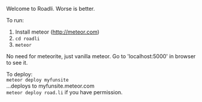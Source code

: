 Welcome to Roadli. Worse is better.


To run:  
1) Install meteor (http://meteor.com)  
2) `cd roadli`  
3) `meteor`  

No need for meteorite, just vanilla meteor. Go to 'localhost:5000' in browser to see it.


To deploy:  
`meteor deploy myfunsite`  
...deploys to myfunsite.meteor.com  
`meteor deploy road.li` if you have permission.  